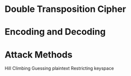 # Double Transposition Cipher

# Encoding and Decoding

# Attack Methods
Hill Climbing
Guessing plaintext
Restricting keyspace
